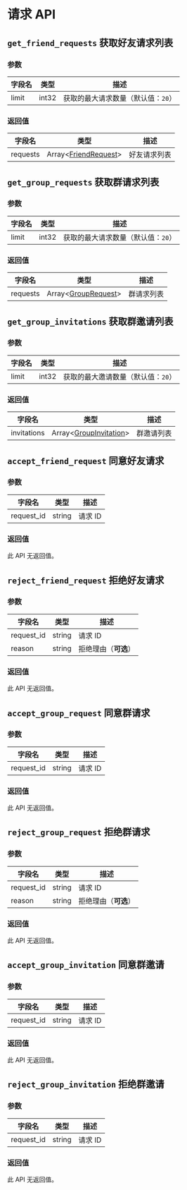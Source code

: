 # 请求 API

## `get_friend_requests` 获取好友请求列表

### 参数

| 字段名 | 类型 | 描述 |
| --- | --- | --- |
| limit | int32 | 获取的最大请求数量（默认值：`20`） |

### 返回值

| 字段名 | 类型 | 描述 |
| --- | --- | --- |
| requests | Array<[FriendRequest](../struct/FriendRequest.md)> | 好友请求列表 |

## `get_group_requests` 获取群请求列表

### 参数

| 字段名 | 类型 | 描述 |
| --- | --- | --- |
| limit | int32 | 获取的最大请求数量（默认值：`20`） |

### 返回值

| 字段名 | 类型 | 描述 |
| --- | --- | --- |
| requests | Array<[GroupRequest](../struct/GroupRequest.md)> | 群请求列表 |

## `get_group_invitations` 获取群邀请列表

### 参数

| 字段名 | 类型 | 描述 |
| --- | --- | --- |
| limit | int32 | 获取的最大邀请数量（默认值：`20`） |

### 返回值

| 字段名 | 类型 | 描述 |
| --- | --- | --- |
| invitations | Array<[GroupInvitation](../struct/GroupInvitation.md)> | 群邀请列表 |

## `accept_friend_request` 同意好友请求

### 参数

| 字段名 | 类型 | 描述 |
| --- | --- | --- |
| request_id | string | 请求 ID |

### 返回值

此 API 无返回值。
## `reject_friend_request` 拒绝好友请求

### 参数

| 字段名 | 类型 | 描述 |
| --- | --- | --- |
| request_id | string | 请求 ID |
| reason | string | 拒绝理由（**可选**） |

### 返回值

此 API 无返回值。
## `accept_group_request` 同意群请求

### 参数

| 字段名 | 类型 | 描述 |
| --- | --- | --- |
| request_id | string | 请求 ID |

### 返回值

此 API 无返回值。
## `reject_group_request` 拒绝群请求

### 参数

| 字段名 | 类型 | 描述 |
| --- | --- | --- |
| request_id | string | 请求 ID |
| reason | string | 拒绝理由（**可选**） |

### 返回值

此 API 无返回值。
## `accept_group_invitation` 同意群邀请

### 参数

| 字段名 | 类型 | 描述 |
| --- | --- | --- |
| request_id | string | 请求 ID |

### 返回值

此 API 无返回值。
## `reject_group_invitation` 拒绝群邀请

### 参数

| 字段名 | 类型 | 描述 |
| --- | --- | --- |
| request_id | string | 请求 ID |

### 返回值

此 API 无返回值。
